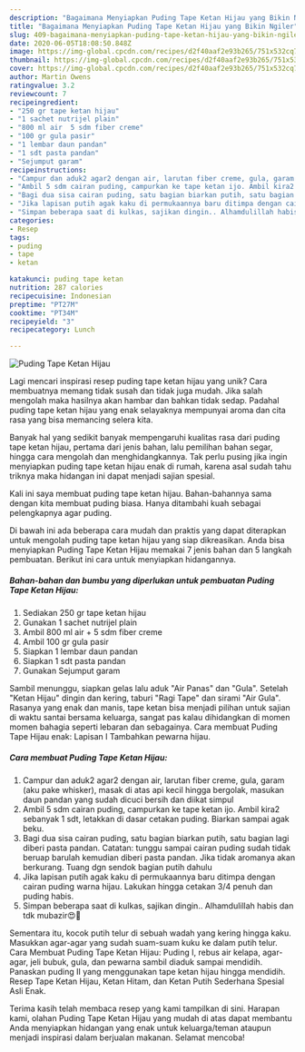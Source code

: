 ```yaml
---
description: "Bagaimana Menyiapkan Puding Tape Ketan Hijau yang Bikin Ngiler"
title: "Bagaimana Menyiapkan Puding Tape Ketan Hijau yang Bikin Ngiler"
slug: 409-bagaimana-menyiapkan-puding-tape-ketan-hijau-yang-bikin-ngiler
date: 2020-06-05T18:08:50.848Z
image: https://img-global.cpcdn.com/recipes/d2f40aaf2e93b265/751x532cq70/puding-tape-ketan-hijau-foto-resep-utama.jpg
thumbnail: https://img-global.cpcdn.com/recipes/d2f40aaf2e93b265/751x532cq70/puding-tape-ketan-hijau-foto-resep-utama.jpg
cover: https://img-global.cpcdn.com/recipes/d2f40aaf2e93b265/751x532cq70/puding-tape-ketan-hijau-foto-resep-utama.jpg
author: Martin Owens
ratingvalue: 3.2
reviewcount: 7
recipeingredient:
- "250 gr tape ketan hijau"
- "1 sachet nutrijel plain"
- "800 ml air  5 sdm fiber creme"
- "100 gr gula pasir"
- "1 lembar daun pandan"
- "1 sdt pasta pandan"
- "Sejumput garam"
recipeinstructions:
- "Campur dan aduk2 agar2 dengan air, larutan fiber creme, gula, garam (aku pake whisker), masak di atas api kecil hingga bergolak, masukan daun pandan yang sudah dicuci bersih dan diikat simpul"
- "Ambil 5 sdm cairan puding, campurkan ke tape ketan ijo. Ambil kira2 sebanyak 1 sdt, letakkan di dasar cetakan puding. Biarkan sampai agak beku."
- "Bagi dua sisa cairan puding, satu bagian biarkan putih, satu bagian lagi diberi pasta pandan. Catatan: tunggu sampai cairan puding sudah tidak beruap barulah kemudian diberi pasta pandan. Jika tidak aromanya akan berkurang. Tuang dgn sendok bagian putih dahulu"
- "Jika lapisan putih agak kaku di permukaannya baru ditimpa dengan cairan puding warna hijau. Lakukan hingga cetakan 3/4 penuh dan puding habis."
- "Simpan beberapa saat di kulkas, sajikan dingin.. Alhamdulillah habis dan tdk mubazir😍🙏"
categories:
- Resep
tags:
- puding
- tape
- ketan

katakunci: puding tape ketan 
nutrition: 287 calories
recipecuisine: Indonesian
preptime: "PT27M"
cooktime: "PT34M"
recipeyield: "3"
recipecategory: Lunch

---
```



![Puding Tape Ketan Hijau](https://img-global.cpcdn.com/recipes/d2f40aaf2e93b265/751x532cq70/puding-tape-ketan-hijau-foto-resep-utama.jpg)

Lagi mencari inspirasi resep puding tape ketan hijau yang unik? Cara membuatnya memang tidak susah dan tidak juga mudah. Jika salah mengolah maka hasilnya akan hambar dan bahkan tidak sedap. Padahal puding tape ketan hijau yang enak selayaknya mempunyai aroma dan cita rasa yang bisa memancing selera kita.

Banyak hal yang sedikit banyak mempengaruhi kualitas rasa dari puding tape ketan hijau, pertama dari jenis bahan, lalu pemilihan bahan segar, hingga cara mengolah dan menghidangkannya. Tak perlu pusing jika ingin menyiapkan puding tape ketan hijau enak di rumah, karena asal sudah tahu triknya maka hidangan ini dapat menjadi sajian spesial.

Kali ini saya membuat puding tape ketan hijau. Bahan-bahannya sama dengan kita membuat puding biasa. Hanya ditambahi kuah sebagai pelengkapnya agar puding.


Di bawah ini ada beberapa cara mudah dan praktis yang dapat diterapkan untuk mengolah puding tape ketan hijau yang siap dikreasikan. Anda bisa menyiapkan Puding Tape Ketan Hijau memakai 7 jenis bahan dan 5 langkah pembuatan. Berikut ini cara untuk menyiapkan hidangannya.

<!--inarticleads1-->

##### Bahan-bahan dan bumbu yang diperlukan untuk pembuatan Puding Tape Ketan Hijau:

1. Sediakan 250 gr tape ketan hijau
1. Gunakan 1 sachet nutrijel plain
1. Ambil 800 ml air + 5 sdm fiber creme
1. Ambil 100 gr gula pasir
1. Siapkan 1 lembar daun pandan
1. Siapkan 1 sdt pasta pandan
1. Gunakan Sejumput garam


Sambil menunggu, siapkan gelas lalu aduk &#34;Air Panas&#34; dan &#34;Gula&#34;. Setelah &#34;Ketan Hijau&#34; dingin dan kering, taburi &#34;Ragi Tape&#34; dan sirami &#34;Air Gula&#34;. Rasanya yang enak dan manis, tape ketan bisa menjadi pilihan untuk sajian di waktu santai bersama keluarga, sangat pas kalau dihidangkan di momen momen bahagia seperti lebaran dan sebagainya. Cara membuat Puding Tape Hijau enak: Lapisan I Tambahkan pewarna hijau. 

<!--inarticleads2-->

##### Cara membuat Puding Tape Ketan Hijau:

1. Campur dan aduk2 agar2 dengan air, larutan fiber creme, gula, garam (aku pake whisker), masak di atas api kecil hingga bergolak, masukan daun pandan yang sudah dicuci bersih dan diikat simpul
1. Ambil 5 sdm cairan puding, campurkan ke tape ketan ijo. Ambil kira2 sebanyak 1 sdt, letakkan di dasar cetakan puding. Biarkan sampai agak beku.
1. Bagi dua sisa cairan puding, satu bagian biarkan putih, satu bagian lagi diberi pasta pandan. Catatan: tunggu sampai cairan puding sudah tidak beruap barulah kemudian diberi pasta pandan. Jika tidak aromanya akan berkurang. Tuang dgn sendok bagian putih dahulu
1. Jika lapisan putih agak kaku di permukaannya baru ditimpa dengan cairan puding warna hijau. Lakukan hingga cetakan 3/4 penuh dan puding habis.
1. Simpan beberapa saat di kulkas, sajikan dingin.. Alhamdulillah habis dan tdk mubazir😍🙏


Sementara itu, kocok putih telur di sebuah wadah yang kering hingga kaku. Masukkan agar-agar yang sudah suam-suam kuku ke dalam putih telur. Cara Membuat Puding Tape Ketan Hijau: Puding I, rebus air kelapa, agar-agar, jeli bubuk, gula, dan pewarna sambil diaduk sampai mendidih. Panaskan puding II yang menggunakan tape ketan hijau hingga mendidih. Resep Tape Ketan Hijau, Ketan Hitam, dan Ketan Putih Sederhana Spesial Asli Enak. 

Terima kasih telah membaca resep yang kami tampilkan di sini. Harapan kami, olahan Puding Tape Ketan Hijau yang mudah di atas dapat membantu Anda menyiapkan hidangan yang enak untuk keluarga/teman ataupun menjadi inspirasi dalam berjualan makanan. Selamat mencoba!
